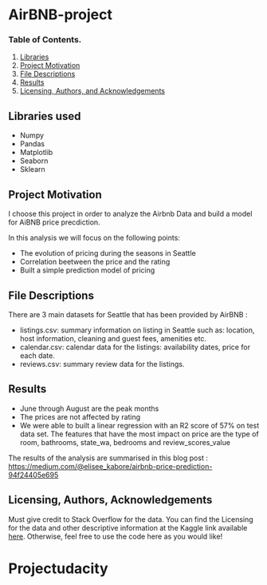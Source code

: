 # AirBNB-project



### Table of Contents.

1. [Libraries](#Libraries)
2. [Project Motivation](#motivation)
3. [File Descriptions](#files)
4. [Results](#results)
5. [Licensing, Authors, and Acknowledgements](#licensing)

## Libraries used <a name="librairies"></a>

- Numpy 
- Pandas
- Matplotlib
- Seaborn
- Sklearn

## Project Motivation<a name="motivation"></a>


I choose this project in order to analyze the Airbnb Data and build a model for AiBNB price precdiction.

In this analysis we will focus on the following points:
- The evolution of pricing during the seasons in Seattle
- Correlation beetween the price and the rating
- Built a simple prediction model of pricing


## File Descriptions <a name="files"></a>

There are 3 main datasets for Seattle that has been provided by AirBNB :

- listings.csv: summary information on listing in Seattle such as: location, host information, cleaning and guest fees, amenities etc.
- calendar.csv: calendar data for the listings: availability dates, price for each date.
- reviews.csv: summary review data for the listings. 

## Results<a name="results"></a>

- June through August are the peak months
- The prices are not affected by rating
- We were able to built a linear regression with an R2 score of 57% on test data set.
The features that have the most impact on price are the type of room, bathrooms, state_wa, bedrooms and review_scores_value

The results of the analysis are summarised in this blog post : https://medium.com/@elisee_kabore/airbnb-price-prediction-94f24405e695

## Licensing, Authors, Acknowledgements<a name="licensing"></a>

Must give credit to Stack Overflow for the data.  You can find the Licensing for the data and other descriptive information at the Kaggle link available [here](https://www.kaggle.com/stackoverflow/so-survey-2017/data).  Otherwise, feel free to use the code here as you would like! 



# Projectudacity
